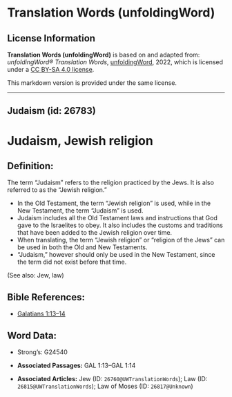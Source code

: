 # Translation Words (unfoldingWord)

## License Information

**Translation Words (unfoldingWord)** is based on and adapted from: _unfoldingWord® Translation Words_, [unfoldingWord](https://unfoldingword.org/utw), 2022, which is licensed under a [CC BY-SA 4.0 license](https://creativecommons.org/licenses/by-sa/4.0/legalcode.en).

This markdown version is provided under the same license.



--------------------------------

## Judaism (id: 26783)

Judaism, Jewish religion
========================

Definition:
-----------

The term “Judaism” refers to the religion practiced by the Jews. It is also referred to as the “Jewish religion.”

* In the Old Testament, the term “Jewish religion” is used, while in the New Testament, the term “Judaism” is used.
* Judaism includes all the Old Testament laws and instructions that God gave to the Israelites to obey. It also includes the customs and traditions that have been added to the Jewish religion over time.
* When translating, the term “Jewish religion” or “religion of the Jews” can be used in both the Old and New Testaments.
* “Judaism,” however should only be used in the New Testament, since the term did not exist before that time.

(See also: Jew, law)

Bible References:
-----------------

* [Galatians 1:13–14](https://ref.ly/Gal1:13-Gal1:14)

Word Data:
----------

* Strong’s: G24540

* **Associated Passages:** GAL 1:13–GAL 1:14
* **Associated Articles:** Jew (ID: `26760@UWTranslationWords`); Law (ID: `26815@UWTranslationWords`); Law of Moses (ID: `26817@Unknown`)


